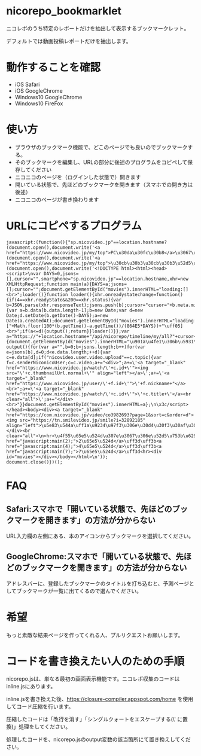 # nicorepo_bookmarklet
ニコレポのうち特定のレポートだけを抽出して表示するブックマークレット。

デフォルトでは動画投稿レポートだけを抽出します。

# 動作することを確認
- iOS Safari
- iOS GoogleChrome
- Windows10 GoogleChrome
- Windows10 FireFox

# 使い方
- ブラウザのブックマーク機能で、どこのページでも良いのでブックマークする。
- そのブックマークを編集し、URLの部分に後述のプログラムをコピペして保存してください
- ニコニコのページを（ログインした状態で）開きます
- 開いている状態で、先ほどのブックマークを開きます（スマホでの開き方は後述）
- ニコニコのページが書き換わります

# URLにコピペするプログラム
```
javascript:(function(){"sp.nicovideo.jp"==location.hostname?(document.open(),document.write('<a href="https://www.nicovideo.jp/my/top">PC\u30da\u30fc\u30b8</a>\u3067\u5b9f\u884c\u3057\u3066\u304f\u3060\u3055\u3044')):"www.nicovideo.jp"!=location.hostname?(document.open(),document.write('<a href="https://www.nicovideo.jp/my/top">\u30cb\u30b3\u30cb\u30b3\u52d5\u753b</a>\u3092\u958b\u3044\u305f\u72b6\u614b\u3067\u5b9f\u884c\u3057\u3066\u304f\u3060\u3055\u3044')):(document.open(),document.write('<!DOCTYPE html><html><head><script>\nvar DAYS=0,jsons=[],cursor="",smartphone="sp.nicovideo.jp"==location.hostname,xhr=new XMLHttpRequest;function main(a){DAYS=a;jsons=[];cursor="";document.getElementById("movies").innerHTML="loading:[]<br>";loader()}function loader(){xhr.onreadystatechange=function(){if(4==xhr.readyState&&200==xhr.status){var b=JSON.parse(xhr.responseText);jsons.push(b);cursor="cursor="+b.meta.minId+"&";if(0<b.data.length){var a=b.data[b.data.length-1];b=new Date;var d=new Date;d.setDate(b.getDate()-DAYS);a=new Date(a.createdAt);document.getElementById("movies").innerHTML="loading:["+Math.floor(100*(b.getTime()-a.getTime())/(864E5*DAYS))+"\uff05]<br>";if(a<=d){output();return}}loader()}};var a="https://"+location.hostname+"/api/nicorepo/timeline/my/all?"+cursor+"client_app=pc_myrepo&_="+Date.now();try{xhr.open("GET",a),xhr.send()}catch(b){document.getElementById("movies").innerHTML="\u901a\u4fe1\u306b\u5931\u6557\u3057\u307e\u3057\u305f\u3002\u30d6\u30e9\u30a6\u30b6\u7279\u6709\u306e\u30d0\u30b0\u306e\u3088\u3046\u3067\u3059\u3002<br>\u3082\u3046\u4e00\u5ea6\u30d6\u30c3\u30af\u30de\u30fc\u30af\u30ec\u30c3\u30c8\u3092\u8d77\u52d5\u3059\u308b\u3068\u3046\u307e\u304f\u884c\u304f\u304b\u3082\u3002"}}function output(){for(var a="",b=0;b<jsons.length;b++)for(var e=jsons[b],d=0;d<e.data.length;++d){var c=e.data[d];if("nicovideo.user.video.upload"==c.topic){var f=c.senderNiconicoUser;c=c.video;a+="<div>";a+=\'<a target="_blank" href="https://www.nicovideo.jp/watch/\'+c.id+\'"><img src="\'+c.thumbnailUrl.normal+\'" align="left"></a>\';a+=\'<a target="_blank" href="https://www.nicovideo.jp/user/\'+f.id+\'">\'+f.nickname+"</a><br>";a+=\'<a target="_blank" href="https://www.nicovideo.jp/watch/\'+c.id+\'">\'+c.title+\'</a><br clear="all">\';a+="</div><br>"}}document.getElementById("movies").innerHTML=a};\n\x3c/script></head><body><div><a target="_blank" href="https://com.nicovideo.jp/video/co3982693?page=1&sort=c&order=d"><img src="https://tn.smilevideo.jp/smile?i=32892185" align="left">\u5e83\u544a\uff1a\u9234\u97f3\u306e\u30d4\u30f3\u30af\u306a\u30dc\u30a4\u30ed\u52d5\u753b\u4e00\u89a7\u306f\u3053\u3061\u3089</a></div><br clear="all">\n<hr>\u4f55\u65e5\u524d\u307e\u3067\u306e\u52d5\u753b\u6295\u7a3f\u30ec\u30dd\u30fc\u30c8\u3092\u63a2\u3057\u307e\u3059\u304b\uff1f<hr>\n\uff3b<a href="javascript:main(2);">2\u65e5\u524d</a>\uff3d\uff3b<a href="javascript:main(4);">4\u65e5\u524d</a>\uff3d\uff3b<a href="javascript:main(7);">7\u65e5\u524d</a>\uff3d<hr><div id="movies"></div></body></html>\n'));
document.close()})();
```

# FAQ
## Safari:スマホで「開いている状態で、先ほどのブックマークを開きます」の方法が分からない
URL入力欄の左側にある、本のアイコンからブックマークを選択してください。

## GoogleChrome:スマホで「開いている状態で、先ほどのブックマークを開きます」の方法が分からない
アドレスバーに、登録したブックマークのタイトルを打ち込むと、予測ページとしてブックマークが一覧に出てくるので選んでください。

# 希望
もっと素敵な結果ページを作ってくれる人、プルリクエストお願いします。

# コードを書き換えたい人のための手順
nicorepo.jsは、単なる最初の画面表示機能です。ニコレポ収集のコードはinline.jsにあります。

inline.jsを書き換えた後、https://closure-compiler.appspot.com/home を使用してコード圧縮を行います。

圧縮したコードは「改行を消す」「シングルクォートをエスケープする(\\' に置換)」処理をしてください。

処理したコードを、nicorepo.jsのoutput変数の該当箇所にて置き換えしてください。

